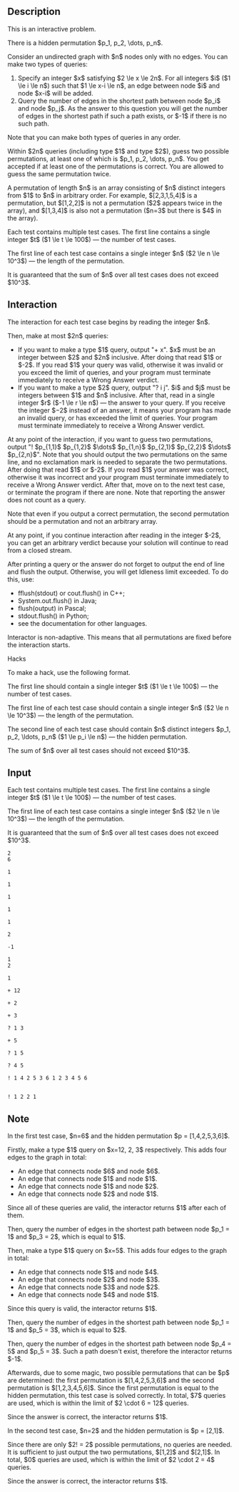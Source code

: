 ## Description

<div><p><span class="tex-font-style-it">This is an interactive problem.</span></p><p>There is a hidden permutation $p_1, p_2, \dots, p_n$. </p><p>Consider an undirected graph with $n$ nodes only with no edges. You can make two types of queries:</p><ol> <li> Specify an integer $x$ satisfying $2 \le x \le 2n$. For all integers $i$ ($1 \le i \le n$) such that $1 \le x-i \le n$, an edge between node $i$ and node $x-i$ will be added. </li><li> Query the number of <span class="tex-font-style-bf">edges</span> in the shortest path between node $p_i$ and node $p_j$. As the answer to this question you will get the number of edges in the shortest path if such a path exists, or $-1$ if there is no such path. </li></ol><p>Note that you can make both types of queries in <span class="tex-font-style-bf">any</span> order.</p><p>Within $2n$ queries (including type $1$ and type $2$), guess two possible permutations, at least one of which is $p_1, p_2, \dots, p_n$. You get accepted if at least one of the permutations is correct. You are allowed to guess the same permutation twice.</p><p>A permutation of length $n$ is an array consisting of $n$ distinct integers from $1$ to $n$ in arbitrary order. For example, $[2,3,1,5,4]$ is a permutation, but $[1,2,2]$ is not a permutation ($2$ appears twice in the array), and $[1,3,4]$ is also not a permutation ($n=3$ but there is $4$ in the array).</p></div><div class="input-specification"><p>Each test contains multiple test cases. The first line contains a single integer $t$ ($1 \le t \le 100$) — the number of test cases.</p><p>The first line of each test case contains a single integer $n$ ($2 \le n \le 10^3$) — the length of the permutation.</p><p>It is guaranteed that the sum of $n$ over all test cases does not exceed $10^3$.</p></div><div><h2>Interaction</h2><p>The interaction for each test case begins by reading the integer $n$.</p><p>Then, make at most $2n$ queries: </p><ul> <li> If you want to make a type $1$ query, output "<span class="tex-font-style-tt">+ x</span>". $x$ must be an integer between $2$ and $2n$ inclusive. <span class="tex-font-style-bf">After doing that read $1$ or $-2$</span>. If you read $1$ your query was valid, otherwise it was invalid or you exceed the limit of queries, and your program must terminate immediately to receive a <span class="tex-font-style-tt">Wrong Answer</span> verdict. </li><li> If you want to make a type $2$ query, output "<span class="tex-font-style-tt">? i j</span>". $i$ and $j$ must be integers between $1$ and $n$ inclusive. After that, read in a single integer $r$ ($-1 \le r \le n$) — the answer to your query. If you receive the integer $−2$ instead of an answer, it means your program has made an invalid query, or has exceeded the limit of queries. Your program must terminate immediately to receive a <span class="tex-font-style-tt">Wrong Answer</span> verdict. </li></ul><p>At any point of the interaction, if you want to guess two permutations, output "<span class="tex-font-style-tt">!</span> $p_{1,1}$ $p_{1,2}$ $\dots$ $p_{1,n}$ $p_{2,1}$ $p_{2,2}$ $\dots$ $p_{2,n}$". Note that you should output the two permutations <span class="tex-font-style-bf">on the same line</span>, and <span class="tex-font-style-bf">no exclamation mark</span> is needed to separate the two permutations. <span class="tex-font-style-bf">After doing that read $1$ or $-2$</span>. If you read $1$ your answer was correct, otherwise it was incorrect and your program must terminate immediately to receive a <span class="tex-font-style-tt">Wrong Answer</span> verdict. After that, move on to the next test case, or terminate the program if there are none. Note that reporting the answer <span class="tex-font-style-bf">does not count</span> as a query.</p><p>Note that even if you output a correct permutation, the second permutation should be a permutation and <span class="tex-font-style-bf">not an arbitrary array</span>.</p><p>At any point, if you continue interaction after reading in the integer $-2$, you can get an arbitrary verdict because your solution will continue to read from a closed stream.</p><p>After printing a query or the answer do not forget to output the end of line and flush the output. Otherwise, you will get <span class="tex-font-style-tt">Idleness limit exceeded</span>. To do this, use:</p><ul><li> <span class="tex-font-style-tt">fflush(stdout)</span> or <span class="tex-font-style-tt">cout.flush()</span> in C++;</li><li> <span class="tex-font-style-tt">System.out.flush()</span> in Java;</li><li> <span class="tex-font-style-tt">flush(output)</span> in Pascal;</li><li> <span class="tex-font-style-tt">stdout.flush()</span> in Python;</li><li> see the documentation for other languages.</li></ul><p>Interactor is <span class="tex-font-style-bf">non-adaptive</span>. This means that all permutations are fixed before the interaction starts.</p><p><span class="tex-font-style-bf">Hacks</span></p><p>To make a hack, use the following format.</p><p>The first line should contain a single integer $t$ ($1 \le t \le 100$) — the number of test cases.</p><p>The first line of each test case should contain a single integer $n$ ($2 \le n \le 10^3$) — the length of the permutation.</p><p>The second line of each test case should contain $n$ distinct integers $p_1, p_2, \ldots, p_n$ ($1 \le p_i \le n$) — the hidden permutation.</p><p>The sum of $n$ over all test cases should not exceed $10^3$.</p></div>

## Input

<p>Each test contains multiple test cases. The first line contains a single integer $t$ ($1 \le t \le 100$) — the number of test cases.</p><p>The first line of each test case contains a single integer $n$ ($2 \le n \le 10^3$) — the length of the permutation.</p><p>It is guaranteed that the sum of $n$ over all test cases does not exceed $10^3$.</p>





```input1
2
6

1

1

1

1

1

2

-1

1
2

1
```




```output1
+ 12

+ 2

+ 3

? 1 3

+ 5

? 1 5

? 4 5

! 1 4 2 5 3 6 1 2 3 4 5 6


! 1 2 2 1
```



## Note

<p>In the first test case, $n=6$ and the hidden permutation $p = [1,4,2,5,3,6]$.</p><p>Firstly, make a type $1$ query on $x=12, 2, 3$ respectively. This adds four edges to the graph in total: </p><ul> <li> An edge that connects node $6$ and node $6$. </li><li> An edge that connects node $1$ and node $1$. </li><li> An edge that connects node $1$ and node $2$. </li><li> An edge that connects node $2$ and node $1$. </li></ul><p>Since all of these queries are valid, the interactor returns $1$ after each of them.</p><p>Then, query the number of edges in the shortest path between node $p_1 = 1$ and $p_3 = 2$, which is equal to $1$.</p><p>Then, make a type $1$ query on $x=5$. This adds four edges to the graph in total: </p><ul> <li> An edge that connects node $1$ and node $4$. </li><li> An edge that connects node $2$ and node $3$. </li><li> An edge that connects node $3$ and node $2$. </li><li> An edge that connects node $4$ and node $1$. </li></ul><p>Since this query is valid, the interactor returns $1$.</p><p>Then, query the number of edges in the shortest path between node $p_1 = 1$ and $p_5 = 3$, which is equal to $2$.</p><p>Then, query the number of edges in the shortest path between node $p_4 = 5$ and $p_5 = 3$. Such a path doesn't exist, therefore the interactor returns $-1$.</p><p>Afterwards, due to some magic, two possible permutations that can be $p$ are determined: the first permutation is $[1,4,2,5,3,6]$ and the second permutation is $[1,2,3,4,5,6]$. Since the first permutation is equal to the hidden permutation, this test case is solved correctly. In total, $7$ queries are used, which is within the limit of $2 \cdot 6 = 12$ queries.</p><p>Since the answer is correct, the interactor returns $1$.</p><p>In the second test case, $n=2$ and the hidden permutation is $p = [2,1]$.</p><p>Since there are only $2! = 2$ possible permutations, no queries are needed. It is sufficient to just output the two permutations, $[1,2]$ and $[2,1]$. In total, $0$ queries are used, which is within the limit of $2 \cdot 2 = 4$ queries.</p><p>Since the answer is correct, the interactor returns $1$.</p>
